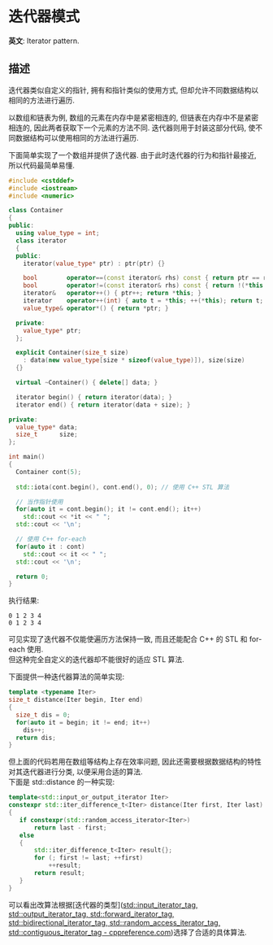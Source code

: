 # 迭代器模式

**英文**: Iterator pattern.  

## 描述

迭代器类似自定义的指针, 拥有和指针类似的使用方式, 但却允许不同数据结构以相同的方法进行遍历.  

以数组和链表为例, 数组的元素在内存中是紧密相连的, 但链表在内存中不是紧密相连的, 因此两者获取下一个元素的方法不同. 迭代器则用于封装这部分代码, 使不同数据结构可以使用相同的方法进行遍历.

下面简单实现了一个数组并提供了迭代器. 由于此时迭代器的行为和指针最接近, 所以代码最简单易懂.

```cpp
#include <cstddef>
#include <iostream>
#include <numeric>

class Container
{
public:
  using value_type = int;
  class iterator
  {
  public:
    iterator(value_type* ptr) : ptr(ptr) {}

    bool        operator==(const iterator& rhs) const { return ptr == rhs.ptr; }
    bool        operator!=(const iterator& rhs) const { return !(*this == rhs); }
    iterator&   operator++() { ptr++; return *this; }
    iterator    operator++(int) { auto t = *this; ++(*this); return t; }
    value_type& operator*() { return *ptr; }

  private:
    value_type* ptr;
  };

  explicit Container(size_t size)
    : data(new value_type[size * sizeof(value_type)]), size(size)
  {}

  virtual ~Container() { delete[] data; }

  iterator begin() { return iterator(data); }
  iterator end() { return iterator(data + size); }

private:
  value_type* data;
  size_t      size;
};

int main()
{
  Container cont(5);
  
  std::iota(cont.begin(), cont.end(), 0); // 使用 C++ STL 算法

  // 当作指针使用
  for(auto it = cont.begin(); it != cont.end(); it++)
    std::cout << *it << " ";
  std::cout << '\n';

  // 使用 C++ for-each
  for(auto it : cont)
    std::cout << it << " ";
  std::cout << '\n';

  return 0;
}
```

执行结果:  

```
0 1 2 3 4 
0 1 2 3 4
```

可见实现了迭代器不仅能使遍历方法保持一致, 而且还能配合 C++ 的 STL 和 for-each 使用.  
但这种完全自定义的迭代器却不能很好的适应 STL 算法.

下面提供一种迭代器算法的简单实现:  

```cpp
template <typename Iter>
size_t distance(Iter begin, Iter end)
{
  size_t dis = 0;
  for(auto it = begin; it != end; it++)
    dis++;
  return dis;
}
```

但上面的代码若用在数组等结构上存在效率问题, 因此还需要根据数据结构的特性对其迭代器进行分类, 以便采用合适的算法.  
下面是 std::distance 的一种实现:  

```cpp
template<std::input_or_output_iterator Iter>
constexpr std::iter_difference_t<Iter> distance(Iter first, Iter last)
{
   if constexpr(std::random_access_iterator<Iter>)
	   return last - first;
   else
   {
	   std::iter_difference_t<Iter> result{};
	   for (; first != last; ++first)
		   ++result;
	   return result;
   }
}
```

可以看出改算法根据[迭代器的类型]([std::input_iterator_tag, std::output_iterator_tag, std::forward_iterator_tag, std::bidirectional_iterator_tag, std::random_access_iterator_tag, std::contiguous_iterator_tag - cppreference.com](https://en.cppreference.com/w/cpp/iterator/iterator_tags))选择了合适的具体算法.  